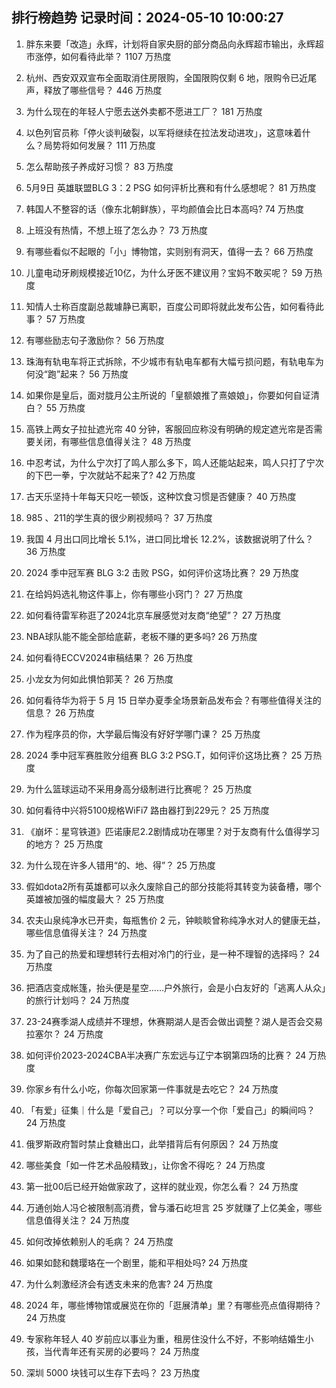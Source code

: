 
## 排行榜趋势 记录时间：2024-05-10 10:00:27
  
  1. 胖东来要「改造」永辉，计划将自家央厨的部分商品向永辉超市输出，永辉超市涨停，如何看待此举？ 1107 万热度
    
  2. 杭州、西安双双宣布全面取消住房限购，全国限购仅剩 6 地，限购令已近尾声，释放了哪些信号？ 446 万热度
    
  3. 为什么现在的年轻人宁愿去送外卖都不愿进工厂？ 181 万热度
    
  4. 以色列官员称「停火谈判破裂，以军将继续在拉法发动进攻」，这意味着什么？局势将如何发展？ 111 万热度
    
  5. 怎么帮助孩子养成好习惯？ 83 万热度
    
  6. 5月9日 英雄联盟BLG 3：2 PSG 如何评析比赛和有什么感想呢？ 81 万热度
    
  7. 韩国人不整容的话（像东北朝鲜族），平均颜值会比日本高吗? 74 万热度
    
  8. 上班没有热情，不想上班了怎么办？ 73 万热度
    
  9. 有哪些看似不起眼的「小」博物馆，实则别有洞天，值得一去？ 66 万热度
    
  10. 儿童电动牙刷规模接近10亿，为什么牙医不建议用？宝妈不敢买呢？ 59 万热度
    
  11. 知情人士称百度副总裁璩静已离职，百度公司即将就此发布公告，如何看待此事？ 57 万热度
    
  12. 有哪些励志句子激励你？ 56 万热度
    
  13. 珠海有轨电车将正式拆除，不少城市有轨电车都有大幅亏损问题，有轨电车为何没“跑”起来？ 56 万热度
    
  14. 如果你是皇后，面对胧月公主所说的「皇额娘推了熹娘娘」，你要如何自证清白？ 55 万热度
    
  15. 高铁上两女子拉扯遮光帘 40 分钟，客服回应称没有明确的规定遮光帘是否需要关闭，有哪些信息值得关注？ 48 万热度
    
  16. 中忍考试，为什么宁次打了鸣人那么多下，鸣人还能站起来，鸣人只打了宁次的下巴一拳，宁次就站不起来了? 42 万热度
    
  17. 古天乐坚持十年每天只吃一顿饭，这种饮食习惯是否健康？ 40 万热度
    
  18. 985 、211的学生真的很少刷视频吗？ 37 万热度
    
  19. 我国 4 月出口同比增长 5.1%，进口同比增长 12.2%，该数据说明了什么？ 36 万热度
    
  20. 2024 季中冠军赛 BLG 3:2 击败 PSG，如何评价这场比赛？ 29 万热度
    
  21. 在给妈妈选礼物这件事上，你有哪些小窍门？ 27 万热度
    
  22. 如何看待雷军称逛了2024北京车展感觉对友商“绝望”？ 27 万热度
    
  23. NBA球队能不能全部给底薪，老板不赚的更多吗? 26 万热度
    
  24. 如何看待ECCV2024审稿结果？ 26 万热度
    
  25. 小龙女为何如此惧怕郭芙？ 26 万热度
    
  26. 如何看待华为将于 5 月 15 日举办夏季全场景新品发布会？有哪些值得关注的信息？ 26 万热度
    
  27. 作为程序员的你，大学最后悔没有好好学哪门课？ 25 万热度
    
  28. 2024 季中冠军赛胜败分组赛 BLG 3:2 PSG.T，如何评价这场比赛？ 25 万热度
    
  29. 为什么篮球运动不采用身高分级制进行比赛呢？ 25 万热度
    
  30. 如何看待中兴将5100规格WiFi7 路由器打到229元？ 25 万热度
    
  31. 《崩坏：星穹铁道》匹诺康尼2.2剧情成功在哪里？对于友商有什么值得学习的地方？ 25 万热度
    
  32. 为什么现在许多人错用“的、地、得”？ 25 万热度
    
  33. 假如dota2所有英雄都可以永久废除自己的部分技能将其转变为装备槽，哪个英雄被加强的幅度最大？ 25 万热度
    
  34. 农夫山泉纯净水已开卖，每瓶售价 2 元，钟睒睒曾称纯净水对人的健康无益，哪些信息值得关注？ 24 万热度
    
  35. 为了自己的热爱和理想转行去相对冷门的行业，是一种不理智的选择吗？ 24 万热度
    
  36. 把酒店变成帐篷，抬头便是星空……户外旅行，会是小白友好的「逃离人从众」的旅行计划吗？ 24 万热度
    
  37. 23-24赛季湖人成绩并不理想，休赛期湖人是否会做出调整？湖人是否会交易拉塞尔？ 24 万热度
    
  38. 如何评价2023-2024CBA半决赛广东宏远与辽宁本钢第四场的比赛？ 24 万热度
    
  39. 你家乡有什么小吃，你每次回家第一件事就是去吃它？ 24 万热度
    
  40. 「有爱」征集｜什么是「爱自己」？可以分享一个你「爱自己」的瞬间吗？ 24 万热度
    
  41. 俄罗斯政府暂时禁止食糖出口，此举措背后有何原因？ 24 万热度
    
  42. 哪些美食「如一件艺术品般精致」，让你舍不得吃？ 24 万热度
    
  43. 第一批00后已经开始做家政了，这样的就业观，你怎么看？ 24 万热度
    
  44. 万通创始人冯仑被限制高消费，曾与潘石屹坦言 25 岁就赚了上亿美金，哪些信息值得关注？ 24 万热度
    
  45. 如何改掉依赖别人的毛病？ 24 万热度
    
  46. 如果如懿和魏璎珞在一个剧里，能和平相处吗? 24 万热度
    
  47. 为什么刺激经济会有透支未来的危害? 24 万热度
    
  48. 2024 年，哪些博物馆或展览在你的「逛展清单」里？有哪些亮点值得期待？ 24 万热度
    
  49. 专家称年轻人 40 岁前应以事业为重，租房住没什么不好，不影响结婚生小孩，当代青年还有买房的必要吗？ 24 万热度
    
  50. 深圳 5000 块钱可以生存下去吗？ 23 万热度
    